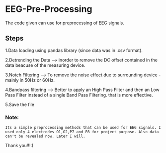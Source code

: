 # EEG-Pre-Processing

The code given can use for preprocessing of EEG signals.

## Steps
1.Data loading using pandas library (since data was in .csv format).


2.Detrending the Data --> inorder to remove the DC offset contained in the data beacuse of the measuring device.


3.Notch Filtering --> To remove the noise effect due to surrounding device - mainly in 50Hz or 60Hz.


4.Bandpass filtering --> Better to apply an High Pass Filter and then an Low Pass Filter instead of a single Band Pass Filtering.     that is more effective.
               
               
5.Save the file

### Note: 
    Its a simple preprocessing methods that can be used for EEG signals. I used only 4 electrodes O1,O2,P7 and P8 for project purpose. Also data can't be revealed now. Later I will. 
    
 Thank you!!!:)
